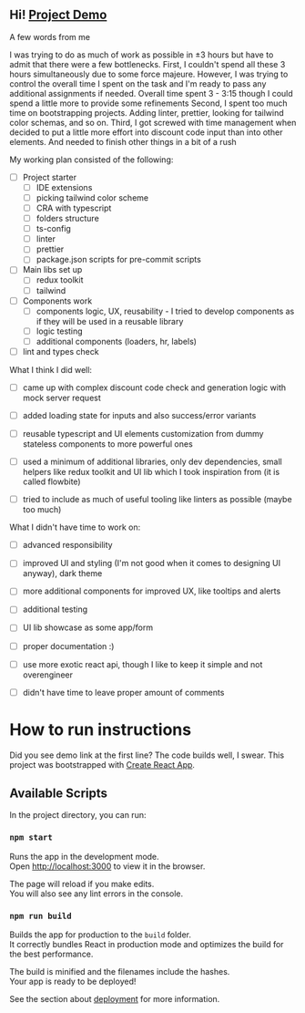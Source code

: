 ## Hi! [Project Demo](https://golden-bublanina-72006a.netlify.app/)

A few words from me

I was trying to do as much of work as possible in ±3 hours but have to admit that there were a few bottlenecks. 
First, I couldn't spend all these 3 hours simultaneously due to some force majeure. However, I was trying to control the overall time I spent on the task and I'm ready to pass any additional assignments if needed. Overall time spent 3 - 3:15 though I could spend a little more to provide some refinements
Second, I spent too much time on bootstrapping projects. Adding linter, prettier, looking for tailwind color schemas, and so on. 
Third, I got screwed with time management when decided to put a little more effort into discount code input than into other elements. And needed to finish other things in a bit of a rush

My working plan consisted of the following:
- [ ] Project starter
  - [ ] IDE extensions
  - [ ] picking tailwind color scheme
  - [ ] CRA with typescript
  - [ ] folders structure
  - [ ] ts-config
  - [ ] linter
  - [ ] prettier
  - [ ] package.json scripts for pre-commit scripts
- [ ] Main libs set up
  - [ ] redux toolkit
  - [ ] tailwind
- [ ] Components work
  - [ ] components logic, UX, reusability - I tried to develop components as if they will be used in a reusable library
  - [ ] logic testing
  - [ ] additional components (loaders, hr, labels)
- [ ] lint and types check

What I think I did well:
- [ ] came up with complex discount code check and generation logic with mock server request
- [ ] added loading state for inputs  and also success/error variants
- [ ] reusable typescript and UI elements customization from dummy stateless components to more powerful ones
- [ ] used a minimum of additional libraries, only dev dependencies, small helpers like redux toolkit and UI lib which I took inspiration from (it is called flowbite)
- [ ] tried to include as much of useful tooling like linters as possible (maybe too much)


What I didn't have time to work on:
- [ ] advanced responsibility
- [ ] improved UI and styling (I'm not good when it comes to designing UI anyway), dark theme
- [ ] more additional components for improved UX, like tooltips and alerts
- [ ] additional testing
- [ ] UI lib showcase as some app/form
- [ ] proper documentation :)
- [ ] use more exotic react api, though I like to keep it simple and not overengineer
- [ ] didn't have time to leave proper amount of comments


# How to run instructions

Did you see demo link at the first line? The code builds well, I swear. 
This project was bootstrapped with [Create React App](https://github.com/facebook/create-react-app).

## Available Scripts

In the project directory, you can run:

### `npm start`

Runs the app in the development mode.\
Open [http://localhost:3000](http://localhost:3000) to view it in the browser.

The page will reload if you make edits.\
You will also see any lint errors in the console.

### `npm run build`

Builds the app for production to the `build` folder.\
It correctly bundles React in production mode and optimizes the build for the best performance.

The build is minified and the filenames include the hashes.\
Your app is ready to be deployed!

See the section about [deployment](https://facebook.github.io/create-react-app/docs/deployment) for more information.

